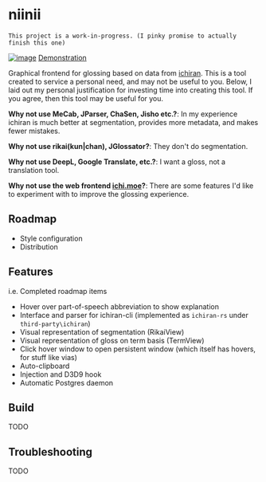 # niinii
`This project is a work-in-progress. (I pinky promise to actually finish this one)`

[![image](https://user-images.githubusercontent.com/2091886/135916292-64d1bdc0-db0d-4cd1-a7bc-4e4041464e48.png)](https://streamable.com/oeooyw)
[Demonstration](https://streamable.com/oeooyw)

Graphical frontend for glossing based on data from [ichiran](https://github.com/tshatrov/ichiran). 
This is a tool created to service a personal need, and may not be useful to you.
Below, I laid out my personal justification for investing time into creating
this tool. If you agree, then this tool may be useful for you.

**Why not use MeCab, JParser, ChaSen, Jisho etc.?**: In my experience ichiran is
much better at segmentation, provides more metadata, and makes fewer mistakes.

**Why not use rikai(kun|chan), JGlossator?**: They don't do segmentation.

**Why not use DeepL, Google Translate, etc.?**: I want a gloss, not a translation tool.

**Why not use the web frontend [ichi.moe](https://ichi.moe)?**: 
There are some features I'd like to experiment with to improve the glossing experience.

## Roadmap
- Style configuration
- Distribution

## Features
i.e. Completed roadmap items
- Hover over part-of-speech abbreviation to show explanation
- Interface and parser for ichiran-cli (implemented as `ichiran-rs` under `third-party\ichiran`)
- Visual representation of segmentation (RikaiView)
- Visual representation of gloss on term basis (TermView)
- Click hover window to open persistent window (which itself has hovers, for stuff like vias)
- Auto-clipboard
- Injection and D3D9 hook
- Automatic Postgres daemon

## Build
TODO

## Troubleshooting
TODO
